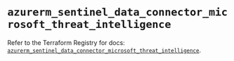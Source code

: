 # `azurerm_sentinel_data_connector_microsoft_threat_intelligence`

Refer to the Terraform Registry for docs: [`azurerm_sentinel_data_connector_microsoft_threat_intelligence`](https://registry.terraform.io/providers/hashicorp/azurerm/3.87.0/docs/resources/sentinel_data_connector_microsoft_threat_intelligence).
